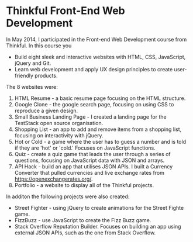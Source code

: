 # Thinkful Front-End Web Development

In May 2014, I participated in the Front-end Web Development course from Thinkful. In this course you 

- Build eight sleek and interactive websites with HTML, CSS, JavaScript, jQuery and Git. 
- Learn web development and apply UX design principles to create user-friendly products.

The 8 websites were:

1. HTML Resume - a basic resume page focusing on the HTML structure.
2. Google Clone - the google search page, focusing on using CSS to reproduce a given design. 
3. Small Business Landing Page - I created a landing page for the TestStack open source organisation.
4. Shopping List - an app to add and remove items from a shopping list, focusing on interactivity with jQuery.
5. Hot or Cold - a game where the user has to guess a number and is told if they are 'hot' or 'cold.' Focuses on JavaScript functions.
6. Quiz - create a quiz game that leads the user through a series of questions, focusing on JavaScript data with JSON and arrays.
7. API Hack - build an app that utilises JSON APIs. I built a Currency Converter that pulled currencies and live exchange rates from https://openexchangerates.org/.
8. Portfolio - a website to display all of the Thinkful projects.

In additon the following projects were also created:

- Street Fighter - using jQuery to create animations for the Street Fighte game.
- FizzBuzz - use JavaScript to create the Fizz Buzz game.
- Stack Overflow Reputation Builder. Focuses on building an app using external JSON APIs, such as the one from Stack Overflow.